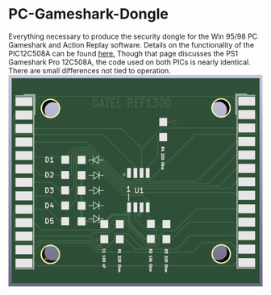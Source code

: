 # PC-Gameshark-Dongle
Everything necessary to produce the security dongle for the Win 95/98 PC Gameshark and Action Replay software. Details on the functionality of the PIC12C508A can be found [here.](https://github.com/parasyte/picard) Though that page discusses the PS1 Gameshark Pro 12C508A, the code used on both PICs is nearly identical. There are small differences not tied to operation.
![image](https://github.com/Modman/PC-Gameshark-Dongle/blob/main/PC%20Gameshark.png)
